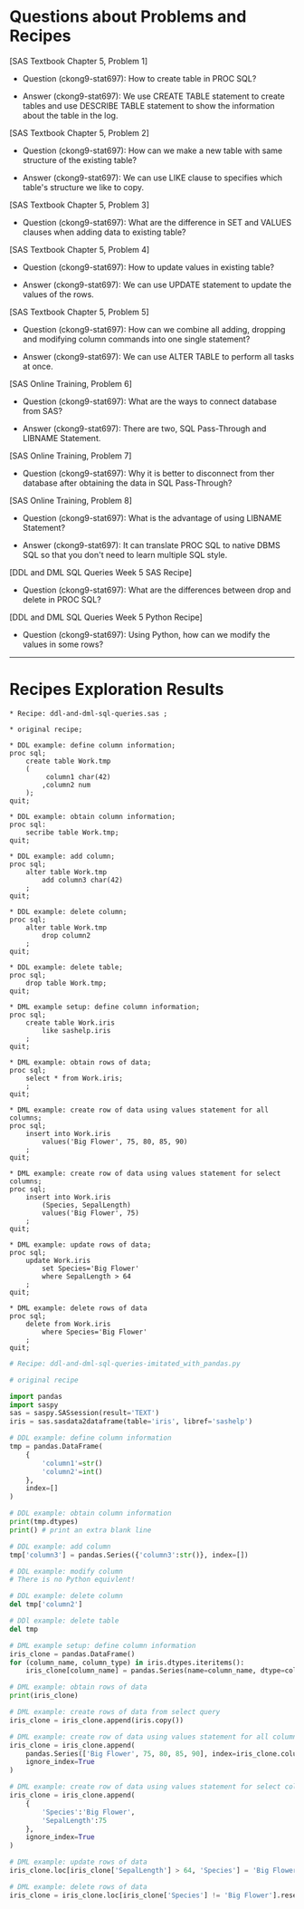 
# Questions about Problems and Recipes



[SAS Textbook Chapter 5, Problem 1]
* Question (ckong9-stat697): How to create table in PROC SQL?
- Answer (ckong9-stat697): We use CREATE TABLE statement to create tables and use DESCRIBE TABLE statement to show the information about the table in the log.



[SAS Textbook Chapter 5, Problem 2]
* Question (ckong9-stat697): How can we make a new table with same structure of the existing table?
- Answer (ckong9-stat697): We can use LIKE clause to specifies which table's structure we like to copy.



[SAS Textbook Chapter 5, Problem 3]
* Question (ckong9-stat697): What are the difference in SET and VALUES clauses when adding data to existing table?



[SAS Textbook Chapter 5, Problem 4]
* Question (ckong9-stat697): How to update values in existing table?
- Answer (ckong9-stat697): We can use UPDATE statement to update the values of the rows.



[SAS Textbook Chapter 5, Problem 5]
* Question (ckong9-stat697): How can we combine all adding, dropping and modifying column commands into one single statement?
- Answer (ckong9-stat697): We can use ALTER TABLE to perform all tasks at once.



[SAS Online Training, Problem 6]
* Question (ckong9-stat697): What are the ways to connect database from SAS?
- Answer (ckong9-stat697): There are two, SQL Pass-Through and LIBNAME Statement.



[SAS Online Training, Problem 7]
* Question (ckong9-stat697): Why it is better to disconnect from ther database after obtaining the data in SQL Pass-Through?



[SAS Online Training, Problem 8]
* Question (ckong9-stat697): What is the advantage of using LIBNAME Statement?
- Answer (ckong9-stat697): It can translate PROC SQL to native DBMS SQL so that you don't need to learn multiple SQL style.



[DDL and DML SQL Queries Week 5 SAS Recipe]
* Question (ckong9-stat697): What are the differences between drop and delete in PROC SQL?



[DDL and DML SQL Queries Week 5 Python Recipe]
* Question (ckong9-stat697): Using Python, how can we modify the values in some rows?



***



# Recipes Exploration Results



```SAS
* Recipe: ddl-and-dml-sql-queries.sas ;

* original recipe;

* DDL example: define column information;
proc sql;
    create table Work.tmp
    (
         column1 char(42)
        ,column2 num
    );
quit;

* DDL example: obtain column information;
proc sql:
    secribe table Work.tmp;
quit;

* DDL example: add column;
proc sql;
    alter table Work.tmp
        add column3 char(42)
    ;
quit;

* DDL example: delete column;
proc sql;
    alter table Work.tmp
        drop column2
    ;
quit;

* DDL example: delete table;
proc sql;
    drop table Work.tmp;
quit;

* DML example setup: define column information;
proc sql;
    create table Work.iris
        like sashelp.iris
    ;
quit;

* DML example: obtain rows of data;
proc sql;
    select * from Work.iris;
    ;
quit;

* DML example: create row of data using values statement for all columns;
proc sql;
    insert into Work.iris 
        values('Big Flower', 75, 80, 85, 90)
    ;
quit;

* DML example: create row of data using values statement for select columns;
proc sql;
    insert into Work.iris
        (Species, SepalLength)
        values('Big Flower', 75)
    ;
quit;

* DML example: update rows of data;
proc sql;
    update Work.iris
        set Species='Big Flower'
        where SepalLength > 64
    ;
quit;

* DML example: delete rows of data
proc sql;
    delete from Work.iris
        where Species='Big Flower'
    ;
quit;
```



```Python
# Recipe: ddl-and-dml-sql-queries-imitated_with_pandas.py

# original recipe

import pandas
import saspy
sas = saspy.SASsession(result='TEXT')
iris = sas.sasdata2dataframe(table='iris', libref='sashelp')

# DDL example: define column information
tmp = pandas.DataFrame(
    {
        'column1'=str()
        'column2'=int()
    },
    index=[]
)

# DDL example: obtain column information
print(tmp.dtypes)
print() # print an extra blank line

# DDL example: add column
tmp['column3'] = pandas.Series({'column3':str()}, index=[])

# DDL example: modify column
# There is no Python equivlent!

# DDL example: delete column
del tmp['column2']

# DDl example: delete table
del tmp

# DML example setup: define column information
iris_clone = pandas.DataFrame()
for (column_name, column_type) in iris.dtypes.iteritems():
    iris_clone[column_name] = pandas.Series(name=column_name, dtype=column_type)

# DML example: obtain rows of data
print(iris_clone)

# DML example: create rows of data from select query
iris_clone = iris_clone.append(iris.copy())

# DML example: create row of data using values statement for all columns
iris_clone = iris_clone.append(
    pandas.Series(['Big Flower', 75, 80, 85, 90], index=iris_clone.columns),
    ignore_index=True
)

# DML example: create row of data using values statement for select columns
iris_clone = iris_clone.append(
    {
        'Species':'Big Flower',
        'SepalLength':75
    },
    ignore_index=True
)

# DML example: update rows of data
iris_clone.loc[iris_clone['SepalLength'] > 64, 'Species'] = 'Big Flower'

# DML example: delete rows of data
iris_clone = iris_clone.loc[iris_clone['Species'] != 'Big Flower'].reset_index(drop=True)

```


